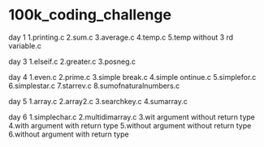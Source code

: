 # 100k_coding_challenge

day 1
    1.printing.c
    2.sum.c
    3.average.c
    4.temp.c
    5.temp without 3 rd variable.c

day 3
    1.elseif.c
    2.greater.c
    3.posneg.c
   
day 4
    1.even.c
    2.prime.c
    3.simple break.c
    4.simple ontinue.c
    5.simplefor.c
    6.simplestar.c
    7.starrev.c
    8.sumofnaturalnumbers.c

day 5
    1.array.c
    2.array2.c
    3.searchkey.c
    4.sumarray.c

day 6
    1.simplechar.c
    2.multidimarray.c
    3.wit argument without return type
    4.with argument with return type
    5.without argument without return type
    6.without argument with return type